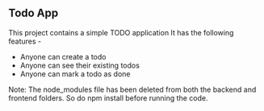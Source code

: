 ## Todo App
This project contains a simple TODO application It has the following features -
- Anyone can create a todo
- Anyone can see their existing todos
- Anyone can mark a todo as done

Note: The node_modules file has been deleted from both the backend and frontend folders. So do npm install before running the code.
